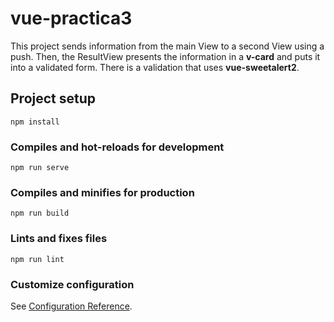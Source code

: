 # vue-practica3
This project sends information from the main View to a second View using a push.
Then, the ResultView presents the information in a **v-card** and puts it into a validated form.
There is a validation that uses **vue-sweetalert2**.

## Project setup
```
npm install
```

### Compiles and hot-reloads for development
```
npm run serve
```

### Compiles and minifies for production
```
npm run build
```

### Lints and fixes files
```
npm run lint
```

### Customize configuration
See [Configuration Reference](https://cli.vuejs.org/config/).
